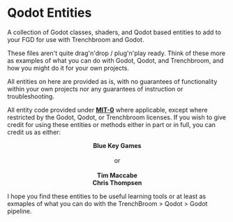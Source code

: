 # Qodot Entities

A collection of Godot classes, shaders, and Qodot based entities to add to your FGD for use with Trenchbroom and Godot.

These files aren't quite drag'n'drop / plug'n'play ready. Think of these more as examples of what you can do with Godot, Qodot, and Trenchbroom, and how you might do it for your own projects.

All entities on here are provided as is, with no guarantees of functionality within your own projects nor any guarantees of instruction or troubleshooting.

All entity code provided under [**MIT-0**](LICENSE.md) where applicable, except where restricted by the Godot, Qodot, or Trenchbroom licenses. If you wish to give credit for using these entities or methods either in part or in full, you can credit us as either:

<p align=center><b>Blue Key Games</b><br><br>
or<br><br>
<b>Tim Maccabe</br>Chris Thompsen</b></p>

I hope you find these entities to be useful learning tools or at least as exmaples of what you can do with the TrenchBroom > Qodot > Godot pipeline.